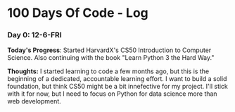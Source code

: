 # 100 Days Of Code - Log

### Day 0: 12-6-FRI

**Today's Progress**: Started HarvardX's CS50 Introduction to Computer Science. Also continuing with the book "Learn Python 3 the Hard Way." 

**Thoughts:** I started learning to code a few months ago, but this is the beginning of a dedicated, accountable learning effort. I want to build a solid foundation, but think CS50 might be a bit innefective for my project. I'll stick with it for now, but I need to focus on Python for data science more than web development. 

